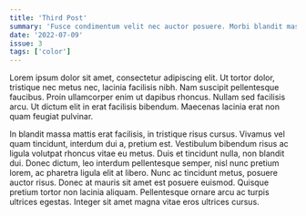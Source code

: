 ```yaml
---
title: 'Third Post'
summary: 'Fusce condimentum velit nec auctor posuere. Morbi blandit massa non sem rhoncus accumsan. In mollis eros vitae tellus laoreet, mollis convallis massa tempus.'
date: '2022-07-09'
issue: 3
tags: ['color']
---
```


Lorem ipsum dolor sit amet, consectetur adipiscing elit. Ut tortor dolor, tristique nec metus nec, lacinia facilisis nibh. Nam suscipit pellentesque faucibus. Proin ullamcorper enim ut dapibus rhoncus. Nullam sed facilisis arcu. Ut dictum elit in erat facilisis bibendum. Maecenas lacinia erat non quam feugiat pulvinar.

In blandit massa mattis erat facilisis, in tristique risus cursus. Vivamus vel quam tincidunt, interdum dui a, pretium est. Vestibulum bibendum risus ac ligula volutpat rhoncus vitae eu metus. Duis et tincidunt nulla, non blandit dui. Donec dictum, leo interdum pellentesque semper, nisl nunc pretium lorem, ac pharetra ligula elit at libero. Nunc ac tincidunt metus, posuere auctor risus. Donec at mauris sit amet est posuere euismod. Quisque pretium tortor non lacinia aliquam. Pellentesque ornare arcu ac turpis ultrices egestas. Integer sit amet magna vitae eros ultrices cursus.
